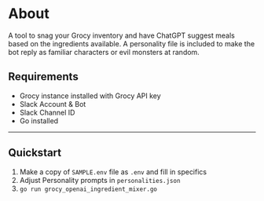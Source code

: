 # About
A tool to snag your Grocy inventory and have ChatGPT suggest meals based on the ingredients available. A personality file is included to make the bot reply as familiar characters or evil monsters at random.
## Requirements
* Grocy instance installed with Grocy API key
* Slack Account & Bot
* Slack Channel ID
* Go installed
---
## Quickstart
1. Make a copy of `SAMPLE.env` file as `.env` and fill in specifics
2. Adjust Personality prompts in `personalities.json`
3. `go run grocy_openai_ingredient_mixer.go`

